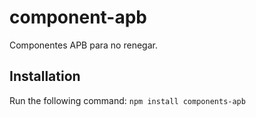 # component-apb
Componentes APB para no renegar.
## Installation
Run the following command:
`npm install components-apb`